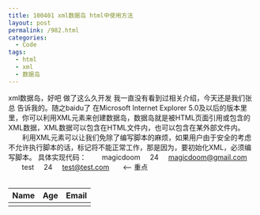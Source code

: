 ```yaml
---
title: 100401 xml数据岛 html中使用方法
layout: post
permalink: /982.html
categories:
  - Code
tags:
  - html
  - xml
  - 数据岛
---
```

 xml数据岛，好吧 做了这么久开发 我一直没有看到过相关介绍，今天还是我们张总 告诉我的。随之baidu了 在Microsoft Internet Explorer 5.0及以后的版本里里，你可以利用XML元素来创建数据岛，数据岛就是被HTML页面引用或包含的XML数据，XML数据可以包含在HTML文件内，也可以包含在某外部文件内。 　　利用XML元素可以让我们免除了编写脚本的麻烦，如果用户由于安全的考虑不允许执行脚本的话，<object>标记将不能正常工作，那是因为，要初始化XML，必须编写脚本。 具体实现代码： <xml id= &#8220;island&#8221; > <root>    <p1>     <name> magicdoom </name>     <age> 24 </age>     <email> magicdoom@gmail.com </email>    </p1>    <p1>     <name>test</name>     <age> 24 </age>     <email> test@test.com </email>    </p1> </root> </xml> <table width=&#8221;100%&#8221; datasrc=&#8221;#island&#8221;>   <&#8212; 重点 <thead>       <tr>             <th>Name</th>             <th>Age</th>             <th>Email</th>       </tr> </thead> <tbody>       <tr>             <td align=&#8221;center&#8221; ><span datafld=&#8221;name&#8221;></span></td>             <td align=&#8221;center&#8221;><span datafld=&#8221;age&#8221;></span></td>             <td align=&#8221;center&#8221;><span datafld=&#8221;email&#8221;></span></td>       </tr> </tbody> </table> <script> </script>